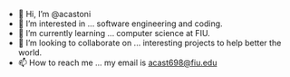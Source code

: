 - 👋 Hi, I’m @acastoni
- 👀 I’m interested in ... software engineering and coding.
- 🌱 I’m currently learning ... computer science at FIU.
- 💞️ I’m looking to collaborate on ... interesting projects to help better the world.
- 📫 How to reach me ... my email is acast698@fiu.edu

<!---
acastoni/acastoni is a ✨ special ✨ repository because its `README.md` (this file) appears on your GitHub profile.
You can click the Preview link to take a look at your changes.
--->
